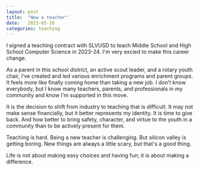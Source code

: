 ```yaml
---
layout: post
title:  "Now a teacher"
date:   2023-05-16
categories: teaching
---
```

I signed a teaching contract with SLVUSD to teach Middle School and High School Computer Science in 2023-24. I'm very excied to make this career change.

As a parent in this school district, an active scout leader, and a rotary youth chair, I’ve created and led various enrichment programs and parent groups. It feels more like finally coming home than taking a new job. I don’t know everybody, but I know many teachers, parents, and professionals in my community and know I'm supported in this move.

It is the decision to shift from industry to teaching that is difficult. It may not make sense financially, but it better represents my identity. It is time to give back. And how better to bring safety, character, and virtue to the youth in a community than to be actively present for them.

Teaching is hard. Being a new teacher is challenging. But silicon valley is getting boring. New things are always a little scary, but that's a good thing.

Life is not about making easy choices and having fun; it is about making a difference.
